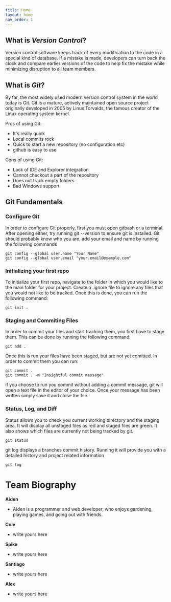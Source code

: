 ```yaml
---
title: Home
layout: home
nav_order: 1
---
```


## What is _Version Control_?
Version control software keeps track of every modification to the code in a special kind of database.
If a mistake is made, developers can turn back the clock and compare earlier versions of the code to help fix the mistake while minimizing disruption to all team members.


## What is _Git_?

By far, the most widely used modern version control system in the world today is Git. Git is a mature, actively maintained open source project originally developed in 2005 by Linus Torvalds, the famous creator of the Linux operating system kernel.

Pros of using Git:
 - It's really quick
 - Local commits rock
 - Quick to start a new repository (no configuration etc)
 - github is easy to use

Cons of using Git:
 - Lack of IDE and Explorer integration
 - Cannot checkout a part of the repository
 - Does not track empty folders
 - Bad Windows support

## Git Fundamentals
### Configure Git
In order to configure Git properly, first you must open gitbash or a terminal. After opening either, try running git --version to ensure git is installed.
Git should probably know who you are, add your email and name by running the following commands
```
git config --global user.name "Your Name"
git config --global user.email "your.email@example.com"
```
### Initializing your first repo
To initialize your first repo, navigate to the folder in which you would like to the main folder for your project. Create a .ignore file to ignore any files that you would not like to be tracked. Once this is done, you can run the following command:
```
git init .
```

### Staging and Commiting Files
In order to commit your files and start tracking them, you first have to stage them. This can be done by running the following command:
```
git add . 
```
Once this is run your files have been staged, but are not yet comitted. In order to commit them you can run:
```
git commit .
git commit . -m "Insightful commit message"
```
if you choose to run you commit without adding a commit message, git will open a text file in the editor of your choice. Once your message has been written simply save it and close the file.

### Status, Log, and Diff
Status allows you to check you current working directory and the staging area. It will display all unstaged files as red and staged files are green. It also shows which files are currently not being tracked by git.
```
git status
```
git log displays a branches commit history. Running it will provide you with a detailed history and project related information
```
git log
```


# Team Biography

**Aiden**
- Aiden is a programmer and web developer, who enjoys gardening, playing games, and going out with friends.

**Cole**
 - write yours here

**Spike**
 - write yours here

**Santiago**
 - write yours here

**Alex**
 - write yours here
